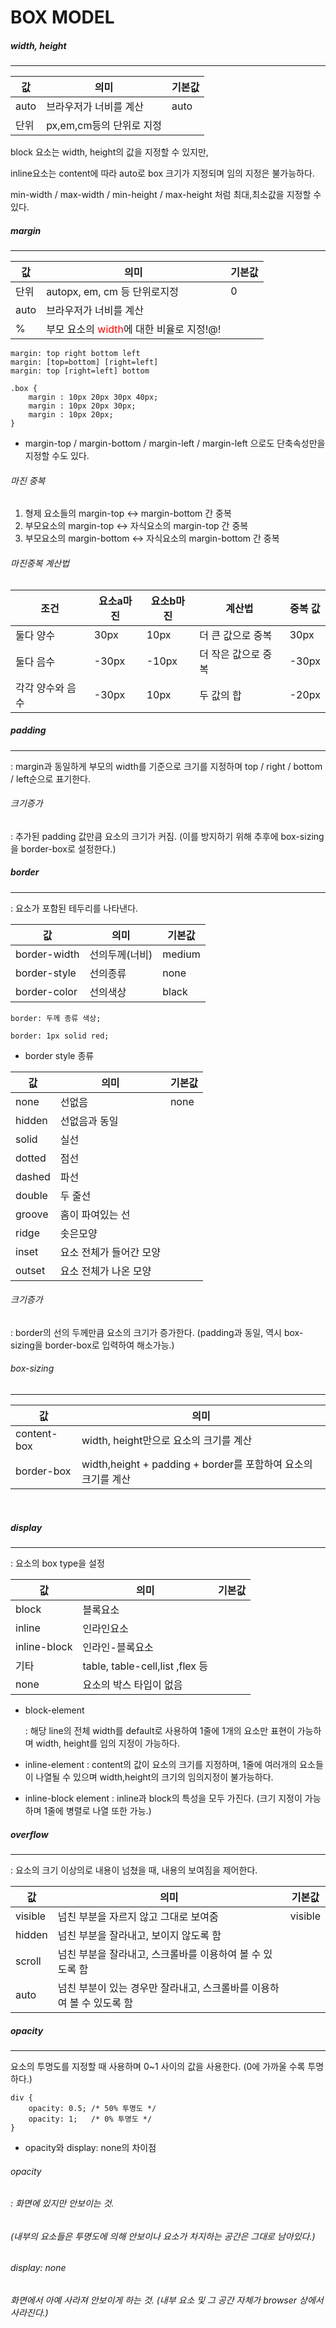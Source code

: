 # BOX MODEL



##### width, height

---

| 값   | 의미                     | 기본값 |
| ---- | ------------------------ | ------ |
| auto | 브라우저가 너비를 계산   | auto   |
| 단위 | px,em,cm등의 단위로 지정 |        |

block 요소는 width, height의 값을 지정할 수 있지만,

inline요소는 content에 따라 auto로 box 크기가 지정되며 임의 지정은 불가능하다.



min-width / max-width / min-height / max-height 처럼 최대,최소값을 지정할 수 있다.



##### margin

---

| 값   | 의미                                                         | 기본값 |
| ---- | ------------------------------------------------------------ | ------ |
| 단위 | autopx, em, cm 등 단위로지정                                 | 0      |
| auto | 브라우저가 너비를 계산                                       |        |
| %    | 부모 요소의 <span style="color:red;" text-decoration="underline;">width</span>에 대한 비율로 지정!@! |        |

```
margin: top right bottom left 
margin: [top=bottom] [right=left]
margin: top [right=left] bottom
```

```
.box {
	margin : 10px 20px 30px 40px;
	margin : 10px 20px 30px;
	margin : 10px 20px;
}
```

- margin-top / margin-bottom / margin-left / margin-left 으로도 단축속성만을 지정할 수도 있다.



###### 마진 중복

1. 형제 요소들의 margin-top <-> margin-bottom 간 중복
2. 부모요소의 margin-top <-> 자식요소의 margin-top 간 중복
3. 부모요소의 margin-bottom <-> 자식요소의 margin-bottom 간 중복



###### 마진중복 계산법

| 조건             | 요소a마진 | 요소b마진 | 계산법              | 중복 값 |
| ---------------- | --------- | --------- | ------------------- | ------- |
| 둘다 양수        | 30px      | 10px      | 더 큰 값으로 중복   | 30px    |
| 둘다 음수        | -30px     | -10px     | 더 작은 값으로 중복 | -30px   |
| 각각 양수와 음수 | -30px     | 10px      | 두 값의 합          | -20px   |





##### padding

---

: margin과 동일하게 부모의 width를 기준으로 크기를 지정하며 top / right / bottom / left순으로 표기한다.



###### 크기증가

: 추가된 padding 값만큼 요소의 크기가 커짐. (이를 방지하기 위해 추후에 box-sizing을 border-box로 설정한다.)





##### border

---

: 요소가 포함된 테두리를 나타낸다.

| 값           | 의미           | 기본값 |
| ------------ | -------------- | ------ |
| border-width | 선의두께(너비) | medium |
| border-style | 선의종류       | none   |
| border-color | 선의색상       | black  |

```
border: 두께 종류 색상;
```

```
border: 1px solid red;
```



- border style 종류

| 값     | 의미                    | 기본값 |
| ------ | ----------------------- | ------ |
| none   | 선없음                  | none   |
| hidden | 선없음과 동일           |        |
| solid  | 실선                    |        |
| dotted | 점선                    |        |
| dashed | 파선                    |        |
| double | 두 줄선                 |        |
| groove | 홈이 파여있는 선        |        |
| ridge  | 솟은모양                |        |
| inset  | 요소 전체가 들어간 모양 |        |
| outset | 요소 전체가 나온 모양   |        |



###### 크기증가

: border의 선의 두께만큼 요소의 크기가 증가한다. (padding과 동일, 역시 box-sizing을 border-box로 입력하여 해소가능.)



###### box-sizing

---

| 값          | 의미                                                         |
| ----------- | ------------------------------------------------------------ |
| content-box | width, height만으로 요소의 크기를 계산                       |
| border-box  | width,height + padding + border를 포함하여 요소의 크기를 계산 |

​	



##### display

---

: 요소의 box type을 설정

| 값           | 의미                            | 기본값 |
| ------------ | ------------------------------- | ------ |
| block        | 블록요소                        |        |
| inline       | 인라인요소                      |        |
| inline-block | 인라인-블록요소                 |        |
| 기타         | table, table-cell,list ,flex 등 |        |
| none         | 요소의 박스 타입이 없음         |        |

- block-element

  : 해당 line의 전체 width를 default로 사용하여 1줄에 1개의 요소만 표현이 가능하며 width, height를 임의 지정이 가능하다.

- inline-element
  : content의 값이 요소의 크기를 지정하며, 1줄에 여러개의 요소들이 나열될 수 있으며 width,height의 크기의 임의지정이 불가능하다.

- inline-block element
  : inline과 block의 특성을 모두 가진다. (크기 지정이 가능하며 1줄에 병렬로 나열 또한 가능.)





##### overflow

---

: 요소의 크기 이상의로 내용이 넘쳤을 때, 내용의 보여짐을 제어한다.

| 값      | 의미                                                         | 기본값  |
| ------- | ------------------------------------------------------------ | ------- |
| visible | 넘친 부분을 자르지 않고 그대로 보여줌                        | visible |
| hidden  | 넘친 부분을 잘라내고, 보이지 않도록 함                       |         |
| scroll  | 넘친 부분을 잘라내고, 스크롤바를 이용하여 볼 수 있도록 함    |         |
| auto    | 넘친 부분이 있는 경우만 잘라내고, 스크롤바를 이용하여 볼 수 있도록 함 |         |





##### opacity

---

요소의 투명도를 지정할 때 사용하며 0~1 사이의 값을 사용한다. (0에 가까울 수록 투명하다.)

```
div {
	opacity: 0.5; /* 50% 투명도 */
	opacity: 1;   /* 0% 투명도 */
}
```



- opacity와 display: none의 차이점

###### opacity 

###### : 화면에 있지만 안보이는 것. 

###### (내부의 요소들은 투명도에 의해 안보이나 요소가 차지하는 공간은 그대로 남아있다.)



###### display: none 

###### 화면에서 아예 사라져 안보이게 하는 것. (내부 요소 및 그 공간 자체가 browser 상에서 사라진다.)